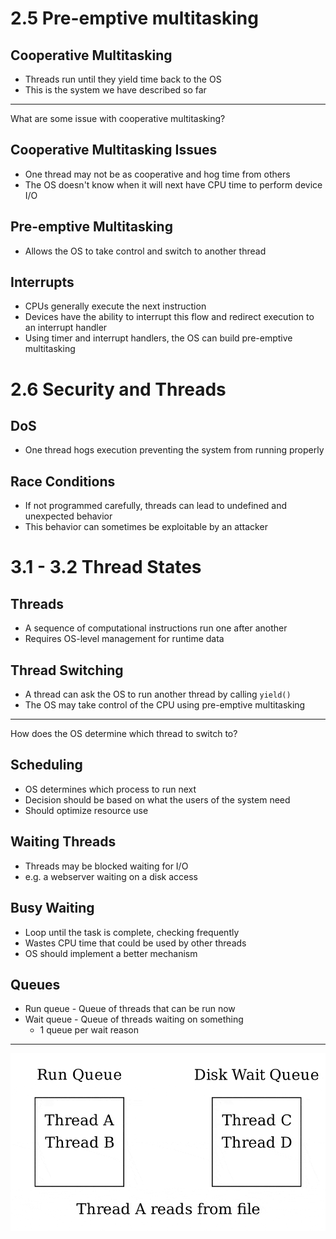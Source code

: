 2.5 Pre-emptive multitasking
============================

Cooperative Multitasking
-------------------------

- Threads run until they yield time back to the OS
- This is the system we have described so far

---

What are some issue with cooperative multitasking?

Cooperative Multitasking Issues
-------------------------------

- One thread may not be as cooperative and hog time from others
- The OS doesn't know when it will next have CPU time to perform device I/O

Pre-emptive Multitasking
------------------------

- Allows the OS to take control and switch to another thread

Interrupts
----------

- CPUs generally execute the next instruction
- Devices have the ability to interrupt this flow and redirect execution to an interrupt handler
- Using timer and interrupt handlers, the OS can build pre-emptive multitasking

2.6 Security and Threads
========================

DoS
---

- One thread hogs execution preventing the system from running properly

Race Conditions
---------------

- If not programmed carefully, threads can lead to undefined and unexpected behavior
- This behavior can sometimes be exploitable by an attacker

3.1 - 3.2 Thread States
=======================

Threads
-------

- A sequence of computational instructions run one after another
- Requires OS-level management for runtime data

Thread Switching
----------------

- A thread can ask the OS to run another thread by calling `yield()`
- The OS may take control of the CPU using pre-emptive multitasking

---

How does the OS determine which thread to switch to?

Scheduling
----------

- OS determines which process to run next
- Decision should be based on what the users of the system need
- Should optimize resource use

Waiting Threads
---------------

- Threads may be blocked waiting for I/O
- e.g. a webserver waiting on a disk access

Busy Waiting
------------

- Loop until the task is complete, checking frequently
- Wastes CPU time that could be used by other threads
- OS should implement a better mechanism

Queues
------

- Run queue - Queue of threads that can be run now
- Wait queue - Queue of threads waiting on something
    - 1 queue per wait reason

---

![Queues](media/run-queue.gif)